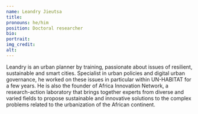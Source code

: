 ```yaml
---
name: Leandry Jieutsa
title:
pronouns: he/him
position: Doctoral researcher
bio:
portrait: 
img_credit:
alt:
---
```

Leandry is an urban planner by training, passionate about issues of resilient, sustainable and smart cities. Specialist in urban policies and digital urban governance, he worked on these issues in particular within UN-HABITAT for a few years. He is also the founder of Africa Innovation Network, a research-action laboratory that brings together experts from diverse and varied fields to propose sustainable and innovative solutions to the complex problems related to the urbanization of the African continent.
